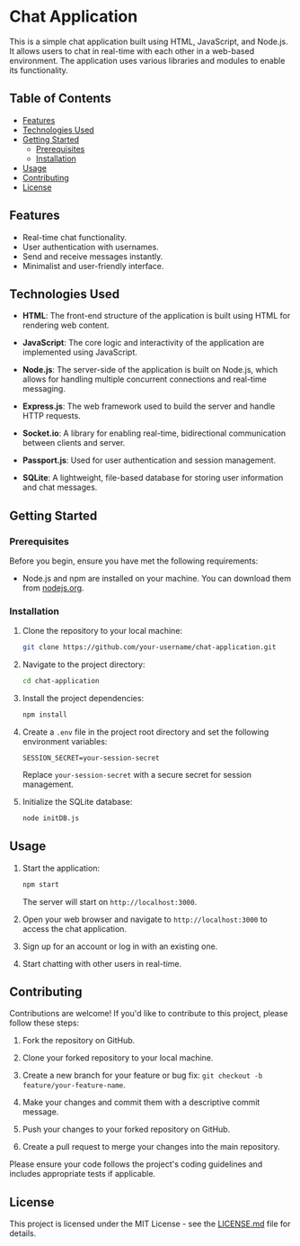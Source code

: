 # Chat Application

This is a simple chat application built using HTML, JavaScript, and Node.js. It allows users to chat in real-time with each other in a web-based environment. The application uses various libraries and modules to enable its functionality.

## Table of Contents

- [Features](#features)
- [Technologies Used](#technologies-used)
- [Getting Started](#getting-started)
  - [Prerequisites](#prerequisites)
  - [Installation](#installation)
- [Usage](#usage)
- [Contributing](#contributing)
- [License](#license)

## Features

- Real-time chat functionality.
- User authentication with usernames.
- Send and receive messages instantly.
- Minimalist and user-friendly interface.

## Technologies Used

- **HTML**: The front-end structure of the application is built using HTML for rendering web content.

- **JavaScript**: The core logic and interactivity of the application are implemented using JavaScript.

- **Node.js**: The server-side of the application is built on Node.js, which allows for handling multiple concurrent connections and real-time messaging.

- **Express.js**: The web framework used to build the server and handle HTTP requests.

- **Socket.io**: A library for enabling real-time, bidirectional communication between clients and server.

- **Passport.js**: Used for user authentication and session management.

- **SQLite**: A lightweight, file-based database for storing user information and chat messages.

## Getting Started

### Prerequisites

Before you begin, ensure you have met the following requirements:

- Node.js and npm are installed on your machine. You can download them from [nodejs.org](https://nodejs.org/).

### Installation

1. Clone the repository to your local machine:

   ```bash
   git clone https://github.com/your-username/chat-application.git
   ```

2. Navigate to the project directory:

   ```bash
   cd chat-application
   ```

3. Install the project dependencies:

   ```bash
   npm install
   ```

4. Create a `.env` file in the project root directory and set the following environment variables:

   ```
   SESSION_SECRET=your-session-secret
   ```

   Replace `your-session-secret` with a secure secret for session management.

5. Initialize the SQLite database:

   ```bash
   node initDB.js
   ```

## Usage

1. Start the application:

   ```bash
   npm start
   ```

   The server will start on `http://localhost:3000`.

2. Open your web browser and navigate to `http://localhost:3000` to access the chat application.

3. Sign up for an account or log in with an existing one.

4. Start chatting with other users in real-time.

## Contributing

Contributions are welcome! If you'd like to contribute to this project, please follow these steps:

1. Fork the repository on GitHub.

2. Clone your forked repository to your local machine.

3. Create a new branch for your feature or bug fix: `git checkout -b feature/your-feature-name`.

4. Make your changes and commit them with a descriptive commit message.

5. Push your changes to your forked repository on GitHub.

6. Create a pull request to merge your changes into the main repository.

Please ensure your code follows the project's coding guidelines and includes appropriate tests if applicable.

## License

This project is licensed under the MIT License - see the [LICENSE.md](LICENSE.md) file for details.
